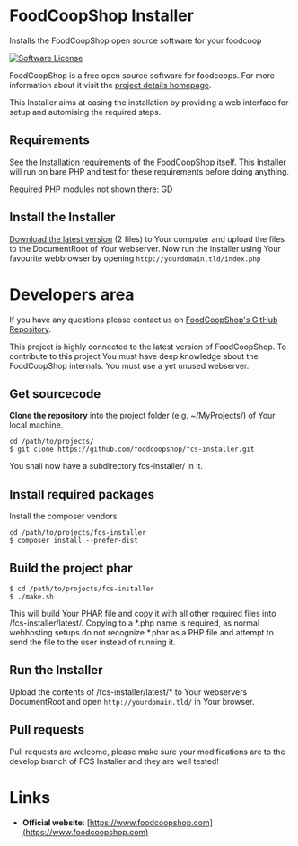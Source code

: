 # FoodCoopShop Installer
Installs the FoodCoopShop open source software for your foodcoop

[![Software License](https://img.shields.io/badge/license-MIT-brightgreen.svg?style=flat-square)](LICENSE)

FoodCoopShop is a free open source software for foodcoops. For more information about it visit the [project details homepage](https://www.foodcoopshop.com/).

This Installer aims at easing the installation by providing a web interface for setup and automising the required steps.

## Requirements
See the [Installation requirements](https://github.com/foodcoopshop/foodcoopshop/wiki/Installation-details) of the FoodCoopShop itself. This Installer will run on bare PHP and test for these requirements before doing anything.

Required PHP modules not shown there: GD

## Install the Installer

[Download the latest version](https://github.com/foodcoopshop/fcs-installer/tree/master/latest) (2 files) to Your computer and upload the files to the DocumentRoot of Your webserver. Now run the installer using Your favourite webbrowser by opening `http://yourdomain.tld/index.php`

# Developers area

If you have any questions please contact us on [FoodCoopShop's GitHub Repository](https://github.com/foodcoopshop/foodcoopshop/).

This project is highly connected to the latest version of FoodCoopShop. To contribute to this project You must have deep knowledge about the FoodCoopShop internals. You must use a yet unused webserver.

## Get sourcecode
**Clone the repository** into the project folder (e.g. ~/MyProjects/) of Your local machine.
```
cd /path/to/projects/
$ git clone https://github.com/foodcoopshop/fcs-installer.git
```
You shall now have a subdirectory fcs-installer/ in it.

## Install required packages
Install the composer vendors
```
cd /path/to/projects/fcs-installer
$ composer install --prefer-dist
```

## Build the project phar
```
$ cd /path/to/projects/fcs-installer
$ ./make.sh
```
This will build Your PHAR file and copy it with all other required files into /fcs-installer/latest/. Copying to a \*.php name is required, as normal webhosting setups do not recognize \*.phar as a PHP file and attempt to send the file to the user instead of running it.

## Run the Installer
Upload the contents of /fcs-installer/latest/* to Your webservers DocumentRoot and open `http://yourdomain.tld/` in Your browser.

## Pull requests
Pull requests are welcome, please make sure your modifications are to the develop branch of FCS Installer and they are well tested!

# Links
* **Official website**: [https://www.foodcoopshop.com](https://www.foodcoopshop.com)

